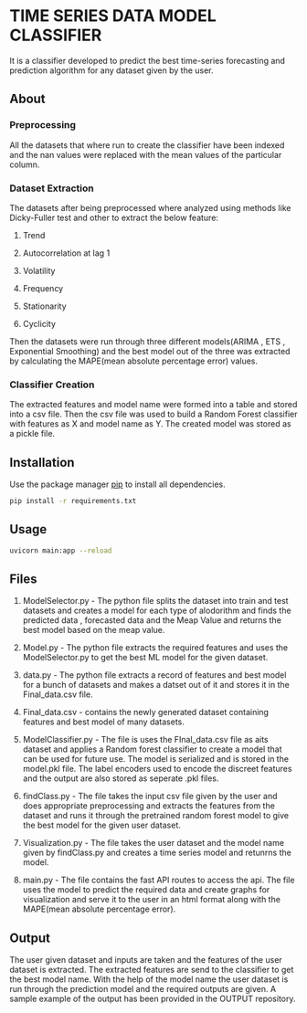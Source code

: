 # TIME SERIES DATA MODEL CLASSIFIER

It is a classifier developed to predict the best time-series forecasting and prediction algorithm for any dataset given by the user.

## About

### Preprocessing
All the datasets that where run to create the classifier have been indexed and the nan values were replaced with the mean values of the particular column.

### Dataset Extraction  
The datasets after being preprocessed where analyzed using methods like Dicky-Fuller test and other to extract the below feature:

1. Trend

2. Autocorrelation at lag 1

3. Volatility

4. Frequency

5. Stationarity

6. Cyclicity   

Then the datasets were run through three different models(ARIMA , ETS , Exponential Smoothing) and the best model out of the three was extracted by calculating the MAPE(mean absolute percentage error) values.

### Classifier Creation
The extracted features and model name were formed into a table and stored into a csv file. Then the csv file was used to build a Random Forest classifier with features as X and model name as Y. The created model was stored as a pickle file. 

## Installation

Use the package manager [pip](https://pip.pypa.io/en/stable/) to install all dependencies.

```bash
pip install -r requirements.txt
```

## Usage

```bash
uvicorn main:app --reload
```
## Files
1. ModelSelector.py - The python file splits the dataset into train and test datasets and creates a model for each type of alodorithm and finds the predicted data , forecasted data and the Meap Value and returns the best model based on the meap value.

2. Model.py - The python file extracts the required features and uses the ModelSelector.py to get the best ML model for the given dataset.

3. data.py - The python file extracts a record of features and best model for a bunch of datasets and makes a datset out of it and stores it in the Final_data.csv file.

4. Final_data.csv - contains the newly generated dataset containing features and best model of many datasets.

5. ModelClassifier.py - The file is uses the FInal_data.csv file as aits dataset and applies a Random forest classifier to create a model that can be used for future use. The model is serialized and is stored in the model.pkl file. The label encoders used to encode the discreet features and the output are also stored as seperate .pkl files.

6. findClass.py - The file takes the input csv file given by the user and does appropriate preprocessing and extracts the features from the dataset and runs it through the pretrained random forest model to give the best model for the given user dataset.

7. Visualization.py - The file takes the user dataset and the model name given by findClass.py and creates a time series model and retunrns the model.

8. main.py - The file contains the fast API routes to access the api. The file uses the model to predict the required data and create graphs for visualization and serve it to the user in an html format along with the MAPE(mean absolute percentage error).

## Output
The user given dataset and inputs are taken and the features of the user dataset is extracted. The extracted features are send to the classifier to get the best model name. With the help of the model name the user dataset is run through the prediction model and the required outputs are given. A sample example of the output has been provided in the OUTPUT repository.
